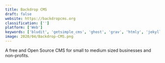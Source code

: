 ```yaml
---
title: Backdrop CMS
draft: false 
website: https://backdropcms.org
classification: ['']
platform: ['Web']
keywords: ['bludit', 'getsimple_cms', 'ghost', 'grav', 'htmly', 'jekyll', 'nibbleblog', 'octopress', 'philecms', 'phpsqlitecms', 'sigle', 'symfony', 'typo3', 'vapid', 'wordpress', 'zimplit_cms', 'gpeasy']
image: 2020/04/Backdrop-CMS.png
---
```

A free and Open Source CMS for small to medium sized businesses and non-profits.